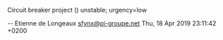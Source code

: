  Circuit breaker project () unstable; urgency=low


  -- Etienne de Longeaux <sfynx@pi-groupe.net>  Thu, 18 Apr 2019 23:11:42 +0200



